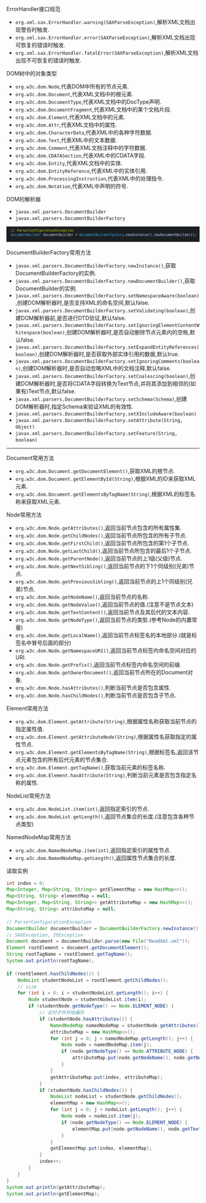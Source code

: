 ErrorHandler接口规范  
- `org.xml.sax.ErrorHandler.warning(SAXParseException)`,解析XML文档出现警告时触发.  
- `org.xml.sax.ErrorHandler.error(SAXParseException)`,解析XML文档出现可恢复的错误时触发.  
- `org.xml.sax.ErrorHandler.fatalError(SAXParseException)`,解析XML文档出现不可恢复的错误时触发.  

DOM树中的对象类型  
- `org.w3c.dom.Node`,代表DOM中所有的节点元素.  
- `org.w3c.dom.Document`,代表XML文档中的根元素.  
- `org.w3c.dom.DocumentType`,代表XML文档中的DocType声明.  
- `org.w3c.dom.DocumentFragment`,代表XML文档中的某个文档片段.  
- `org.w3c.dom.Element`,代表XML文档中的元素.  
- `org.w3c.dom.Attr`,代表XML文档中的属性.  
- `org.w3c.dom.CharacterData`,代表XML中的各种字符数据.  
- `org.w3c.dom.Text`,代表XML中的文本数据.  
- `org.w3c.dom.Comment`,代表XML文档注释中的字符数据.  
- `org.w3c.dom.CDATASection`,代表XML中的CDATA字段.  
- `org.w3c.dom.Entity`,代表XML文档中的实体.  
- `org.w3c.dom.EntityReference`,代表XML中的实体引用.  
- `org.w3c.dom.ProcessingInstruction`,代表XML中的处理指令.  
- `org.w3c.dom.Notation`,代表XML中声明的符号.  

DOM的解析器  
- `javax.xml.parsers.DocumentBuilder`  
- `javax.xml.parsers.DocumentBuilderFactory`  

![](assets/markdown-img-paste-20190627160731735.png)  

DocumentBuilderFactory常用方法  
- `javax.xml.parsers.DocumentBuilderFactory.newInstance()`,获取DocumentBuilderFactory的实例.  
- `javax.xml.parsers.DocumentBuilderFactory.newDocumentBuilder()`,获取DocumentBuilder的实例.  
- `javax.xml.parsers.DocumentBuilderFactory.setNamespaceAware(boolean)`,创建DOM解析器时,是否支持XML的命名空间,默认false.  
- `javax.xml.parsers.DocumentBuilderFactory.setValidating(boolean)`,创建DOM解析器前,是否进行DTD验证,默认false.  
- `javax.xml.parsers.DocumentBuilderFactory.setIgnoringElementContentWhitespace(boolean)`,创建DOM解析器时,是否自动删除节点元素内的空格,默认false.  
- `javax.xml.parsers.DocumentBuilderFactory.setExpandEntityReferences(boolean)`,创建DOM解析器时,是否获取外部实体引用的数据,默认true.  
- `javax.xml.parsers.DocumentBuilderFactory.setIgnoringComments(boolean)`,创建DOM解析器时,是否自动忽略XML中的文档注释,默认false.  
- `javax.xml.parsers.DocumentBuilderFactory.setCoalescing(boolean)`,创建DOM解析器时,是否将CDATA字段转换为Text节点,并将其添加到相邻的(如果有)Text节点,默认false.
- `javax.xml.parsers.DocumentBuilderFactory.setSchema(Schema)`,创建DOM解析器时,指定Schema来验证XML的有效性.  
- `javax.xml.parsers.DocumentBuilderFactory.setXIncludeAware(boolean)`  
- `javax.xml.parsers.DocumentBuilderFactory.setAttribute(String, Object)`  
- `javax.xml.parsers.DocumentBuilderFactory.setFeature(String, boolean)`  

---

Document常用方法  
- `org.w3c.dom.Document.getDocumentElement()`,获取XML的根节点.  
- `org.w3c.dom.Document.getElementById(String)`,根据XML的ID来获取XML元素.  
- `org.w3c.dom.Document.getElementsByTagName(String)`,根据XML的标签名称来获取XML元素.  

Node常用方法  
- `org.w3c.dom.Node.getAttributes()`,返回当前节点包含的所有属性集.  
- `org.w3c.dom.Node.getChildNodes()`,返回当前节点所包含的所有子节点.  
- `org.w3c.dom.Node.getFirstChild()`,返回当前节点所包含的第1个子节点.  
- `org.w3c.dom.Node.getLastChild()`,返回当前节点所包含的最后1个子节点.  
- `org.w3c.dom.Node.getParentNode()`,返回当前节点的上1级(父级)节点.  
- `org.w3c.dom.Node.getNextSibling()`,返回当前节点的下1个同级别(兄弟)节点.  
- `org.w3c.dom.Node.getPreviousSibling()`,返回当前节点的上1个同级别(兄弟)节点.  
- `org.w3c.dom.Node.getNodeName()`,返回当前节点的名称.  
- `org.w3c.dom.Node.getNodeValue()`,返回当前节点的值.(注意不是节点文本)  
- `org.w3c.dom.Node.getTextContent()`,返回当前节点及其后代的文本内容.  
- `org.w3c.dom.Node.getNodeType()`,返回当前节点的类型.(参考Node的内置常量)
- `org.w3c.dom.Node.getLocalName()`,返回当前节点标签名的本地部分.(就是标签名中冒号后面的部分)  
- `org.w3c.dom.Node.getNamespaceURI()`,返回当前节点标签内命名空间对应的URI.  
- `org.w3c.dom.Node.getPrefix()`,返回当前节点标签内命名空间的前缀.  
- `org.w3c.dom.Node.getOwnerDocument()`,返回当前节点所在的Document对象.  
- `org.w3c.dom.Node.hasAttributes()`,判断当前节点是否包含属性.  
- `org.w3c.dom.Node.hasChildNodes()`,判断当前节点是否包含子节点.  

Element常用方法  
- `org.w3c.dom.Element.getAttribute(String)`,根据属性名称获取当前节点的指定属性值.  
- `org.w3c.dom.Element.getAttributeNode(String)`,根据属性名获取指定的属性节点.  
- `org.w3c.dom.Element.getElementsByTagName(String)`,根据标签名,返回该节点元素包含的所有后代元素的节点集合.  
- `org.w3c.dom.Element.getTagName()`,获取当前元素的标签名称.  
- `org.w3c.dom.Element.hasAttribute(String)`,判断当前元素是否包含指定名称的属性.  

NodeList常用方法  
- `org.w3c.dom.NodeList.item(int)`,返回指定索引的节点.  
- `org.w3c.dom.NodeList.getLength()`,返回节点集合的长度.(注意包含各种节点类型)

NamedNodeMap常用方法  
- `org.w3c.dom.NamedNodeMap.item(int)`,返回指定索引的属性节点.  
- `org.w3c.dom.NamedNodeMap.getLength()`,返回属性节点集合的长度.  

读取实例

```java
int index = 0;
Map<Integer, Map<String, String>> getElementMap = new HashMap<>();
Map<String, String> elementMap = null;
Map<Integer, Map<String, String>> getAttributeMap = new HashMap<>();
Map<String, String> attributeMap = null;

// ParserConfigurationException
DocumentBuilder documentBuilder = DocumentBuilderFactory.newInstance().newDocumentBuilder();
// SAXException, IOException
Document document = documentBuilder.parse(new File("ReadXml.xml"));
Element rootElement = document.getDocumentElement();
String rootTagName = rootElement.getTagName();
System.out.println(rootTagName);

if (rootElement.hasChildNodes()) {
	NodeList studentNodeList = rootElement.getChildNodes();
	// size
	for (int i = 0; i < studentNodeList.getLength(); i++) {
		Node studentNode = studentNodeList.item(i);
		if (studentNode.getNodeType() == Node.ELEMENT_NODE) {
			// 此时才开开始遍历
			if (studentNode.hasAttributes()) {
				NamedNodeMap namedNodeMap = studentNode.getAttributes();
				attributeMap = new HashMap<>();
				for (int j = 0; j < namedNodeMap.getLength(); j++) {
					Node node = namedNodeMap.item(j);
					if (node.getNodeType() == Node.ATTRIBUTE_NODE) {
						attributeMap.put(node.getNodeName(), node.getNodeValue());
					}
				}
				getAttributeMap.put(index, attributeMap);
			}
			if (studentNode.hasChildNodes()) {
				NodeList nodeList = studentNode.getChildNodes();
				elementMap = new HashMap<>();
				for (int j = 0; j < nodeList.getLength(); j++) {
					Node node = nodeList.item(j);
					if (node.getNodeType() == Node.ELEMENT_NODE) {
						elementMap.put(node.getNodeName(), node.getTextContent());
					}
				}
				getElementMap.put(index, elementMap);
			}
			index++;
		}
	}
}
System.out.println(getAttributeMap);
System.out.println(getElementMap);
```
